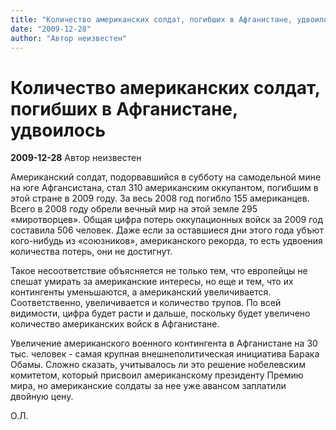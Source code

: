 ```yaml
---
title: "Количество американских солдат, погибших в Афганистане, удвоилось"
date: "2009-12-28"
author: "Автор неизвестен"
---
```


# Количество американских солдат, погибших в Афганистане, удвоилось

**2009-12-28** Автор неизвестен

Американский солдат, подорвавшийся в субботу на самодельной мине на юге Афгансистана, стал 310 американским оккупантом, погибшим в этой стране в 2009 году. За весь 2008 год погибло 155 американцев. Всего в 2008 году обрели вечный мир на этой земле 295 «миротворцев». Общая цифра потерь оккупационных войск за 2009 год составила 506 человек. Даже если за оставшиеся дни этого года убъют кого-нибудь из «союзников», американского рекорда, то есть удвоения количества потерь, они не достигнут.

Такое несоответствие объясняется не только тем, что европейцы не спешат умирать за американские интересы, но еще и тем, что их контингенты уменьшаются, а американский увеличивается. Соответственно, увеличивается и количество трупов. По всей видимости, цифра будет расти и дальше, поскольку будет увеличено количество американских войск в Афганистане.

Увеличение американского военного контингента в Афганистане на 30 тыс. человек - самая крупная внешнеполитическая инициатива Барака Обамы. Сложно сказать, учитывалось ли это решение нобелевским комитетом, который присвоил американскому президенту Премию мира, но американские солдаты за нее уже авансом заплатили двойную цену.

О.Л.
